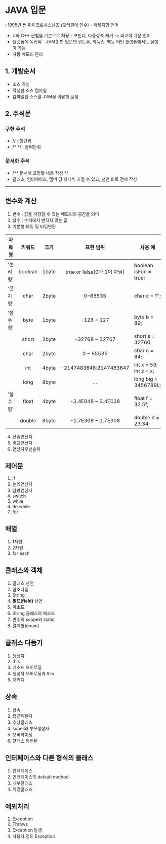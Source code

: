 # JAVA 입문

: 1995년 썬 마이크로시스템즈 (오라클에 인수) - 객체지향 언어
- C와 C++ 문법을 기본으로 차용 - 포인터, 다중상속 제거 -> 비교적 쉬운 언어
- 플랫폼에 독립적 - JVM() 만 있으면 윈도우, 리눅스, 맥등 어떤 플랫폼에서도 실행이 가능
- 자동 메모리 관리


## 1. 개발순서
  - 소스 작성
  - 작성한 소스 컴파일
  - 컴파일한 소스를 JVM을 이용해 실행

## 2. 주석문
### 구현 주석
- // : 행단위 
- /* */ : 블럭단위
### 문서화 주석
- /** 문서에 포함할 내용 작성 */
- 클래스, 인터페이스, 멤버 당 하나씩 가질 수 있고, 선언 바로 전에 작성   

---

## 변수와 계산
1. 변수 : 값을 저장할 수 있는 메모리의 공간을 의미
2. 상수 : 수식에서 변하지 않는 값
3. 기본형 타입 및 타입변환

| 자료형 | 키워드 | 크기 | 표현 범위 | 사용 예 |   
|---|:---:|:---:|:---:|---|   
'논리형' | boolean | 1byte | true or false(0과 1이 아님) | boolean isFun = true;   
'문자형' | char | 2byte | 0~65535 | char c = 'f';   
'정수형' | byte | 1byte | -128 ~ 127 | byte b = 89;   
|| short | 2byte | -32768 ~ 32767 | short s = 32760;   
|| char | 2byte | 0 ~ 65535 | char c = 64;   
|| int | 4byte | -2147483648:2147483647 | int x = 59; int z = x;
|| long | 8byte | ... | long big = 3456789L;   
'실수형' | float | 4byte | -3.4E048 ~ 3.4E038 | float f = 32.5f;   
|| double | 8byte | -1.7E308 ~ 1.7E308 | double d = 23.34;   


4. 산술연산자
5. 비교연산자
6. 연산자우선순위

## 제어문
1. if
2. 논리연산자
3. 삼항연산자
4. switch
5. while
6. do while
7. for

## 배열
1. 1차원
2. 2차원
3. for each

## 클래스와 객체
1. 클래스 선언
2. 참조타입
3. String
4. **필드(field)** 선언
5. **메소드**
6. String 클래스의 메소드
7. 변수의 scope와 static
8. 열거형(enum)

## 클래스 다듬기
1. 생성자
2. this
3. 메소드 오버로딩
4. 생성자 오버로딩과 this
5. 패키지

## 상속
1. 상속
2. 접근제한자
3. 추상클래스
4. super와 부모생성자
5. 오버라이딩
6. 클래스 형변환

## 인터페이스와 다른 형식의 클래스
1. 인터페이스
2. 인터페이스의 default method
3. 내부클래스
4. 익명클래스

## 예외처리
1. Exception
2. Throws
3. Exception 발생
4. 사용자 정의 Exception




